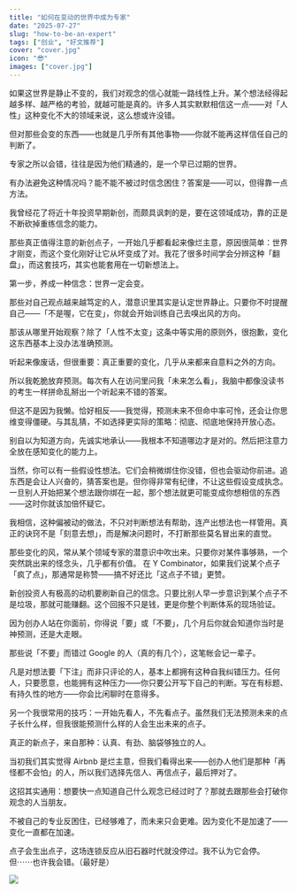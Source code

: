 ```yaml
---
title: "如何在变动的世界中成为专家"
date: "2025-07-27"
slug: "how-to-be-an-expert"
tags: ["创业", "好文推荐"]
cover: "cover.jpg"
icon: "😎"
images: ["cover.jpg"]
---
```

如果这世界是静止不变的，我们对观念的信心就能一路线性上升。某个想法经得起越多样、越严格的考验，就越可能是真的。许多人其实默默相信这一点——对「人性」这种变化不大的领域来说，这么想或许没错。



但对那些会变的东西——也就是几乎所有其他事物——你就不能再这样信任自己的判断了。



专家之所以会错，往往是因为他们精通的，是一个早已过期的世界。



有办法避免这种情况吗？能不能不被过时信念困住？答案是——可以，但得靠一点方法。



我曾经花了将近十年投资早期新创，而颇具讽刺的是，要在这领域成功，靠的正是不断砍掉重练信念的能力。



那些真正值得注意的新创点子，一开始几乎都看起来像烂主意，原因很简单：世界才刚变，而这个变化刚好让它从坏变成了对。我花了很多时间学会分辨这种「翻盘」，而这套技巧，其实也能套用在一切新想法上。



第一步，养成一种信念：世界一定会变。



那些对自己观点越来越笃定的人，潜意识里其实是认定世界静止。只要你不时提醒自己——「不是喔，它在变」，你就会开始训练自己去嗅出风的方向。



那该从哪里开始观察？除了「人性不太变」这条中等实用的原则外，很抱歉，变化这东西基本上没办法准确预测。



听起来像废话，但很重要：真正重要的变化，几乎从来都来自意料之外的方向。



所以我乾脆放弃预测。每次有人在访问里问我「未来怎么看」，我脑中都像没读书的考生一样拼命乱掰出一个听起来不错的答案。



但这不是因为我懒。恰好相反——我觉得，预测未来不但命中率可怜，还会让你思维变得僵硬。与其乱猜，不如选择更实际的策略：彻底、彻底地保持开放心态。



别自以为知道方向，先诚实地承认——我根本不知道哪边才是对的。然后把注意力全放在感知变化的能力上。



当然，你可以有一些假设性想法。它们会稍微绑住你没错，但也会驱动你前进。追东西是会让人兴奋的，猜答案也是。但你得非常有纪律，不让这些假设变成执念。
一旦别人开始把某个想法跟你绑在一起，那个想法就更可能变成你想相信的东西——这时你就该加倍怀疑它。



我相信，这种偏被动的做法，不只对判断想法有帮助，连产出想法也一样管用。真正的诀窍不是「刻意去想」，而是解决问题时，不打断那些莫名冒出来的直觉。



那些变化的风，常从某个领域专家的潜意识中吹出来。只要你对某件事够熟，一个突然跳出来的怪念头，几乎都有价值。
在 Y Combinator，如果我们说某个点子「疯了点」，那通常是称赞——搞不好还比「这点子不错」更赞。



新创投资人有极高的动机要刷新自己的信念。只要比别人早一步意识到某个点子不是垃圾，那就可能赚翻。这个回报不只是钱，更是你整个判断体系的现场验证。



因为创办人站在你面前，你得说「要」或「不要」，几个月后你就会知道你当时是神预测，还是大走眼。



那些说「不要」而错过 Google 的人（真的有几个），这笔帐会记一辈子。



凡是对想法要「下注」而非只评论的人，基本上都拥有这种自我纠错压力。任何人，只要愿意，也能拥有这种压力——你只要公开写下自己的判断。写在有标题、有持久性的地方——你会比闲聊时在意得多。



另一个我很常用的技巧：一开始先看人，不先看点子。虽然我们无法预测未来的点子长什么样，但我很能预测什么样的人会生出未来的点子。



真正的新点子，来自那种：认真、有劲、脑袋够独立的人。



当初我们其实觉得 Airbnb 是烂主意，但我们看得出来——创办人他们是那种「再怪都不会怕」的人，所以我们选择先信人、再信点子，最后押对了。



这招其实通用：想要快一点知道自己什么观念已经过时了？那就去跟那些会打破你观念的人当朋友。



不被自己的专业反困住，已经够难了，而未来只会更难。因为变化不是加速了——变化一直都在加速。



点子会生出点子，这场连锁反应从旧石器时代就没停过。我不认为它会停。
但⋯⋯也许我会错。（最好是）




![](https://prod-files-secure.s3.us-west-2.amazonaws.com/112d0858-5090-4d34-a606-b75eb8d65fd2/46476355-9cf3-4e99-9b7a-3531bc426380/1000202064.png?X-Amz-Algorithm=AWS4-HMAC-SHA256&X-Amz-Content-Sha256=UNSIGNED-PAYLOAD&X-Amz-Credential=ASIAZI2LB46645OZKYZG%2F20251005%2Fus-west-2%2Fs3%2Faws4_request&X-Amz-Date=20251005T094251Z&X-Amz-Expires=3600&X-Amz-Security-Token=IQoJb3JpZ2luX2VjENb%2F%2F%2F%2F%2F%2F%2F%2F%2F%2FwEaCXVzLXdlc3QtMiJHMEUCIQCbgd5r0zdMu5qjUBx5jTpIhYBavpda5uxhIfodyQalsQIgPvHyM7kY4eqR6t23CHCr1AUKFoAhy5hEGwh26rs8hFcq%2FwMIbxAAGgw2Mzc0MjMxODM4MDUiDEMmHBhwDrJqb3PtfSrcA0fro%2Fo6fROYXukfl5qJqnAut8513fENm1iZxkTweqb8K2AoorPc0KdnaPR14p8cqPMlXRGLvB5l%2BGtjx%2BBi2Wr7jVwCivseQtlh%2Fpu9R3Y9MP0pR9fae9flpSWGccNUdeffUFTUbGnw%2BnT4kp6J1ZXuvCs%2Fwxj099rbjZr%2F444R%2FaKcoJyFjZKH2gqlEUkdyc3oczlKk%2BvP2HL%2BzcOpFeLY0ZHqf9MC2f9hsigzvl9EGPHj4YJWEwresxX9OpgS4z21kf905O0GSU5iWhan6kx%2B%2FJ5TlzBnXD9yyDuY8I4fGgLFS%2FGNAgNQbW5k0kL9X%2FMSM%2Bojjg6%2BuK6MALwYdb5emjXPVQTsZlntB9N414%2BgFnjSsx6qPHT5%2Bn2CeDT0Rxq%2Bk8MTLqbsxjsPbg7MbQ3Bdlu9skAyOdNM6IQ0EwOpTBQLfP5T4ZrnN56qz2u72b7%2BthdFr42afkGlDWM8wVuPzj24KWPlPFWskHL%2B7wErV2MmKG64WoxGWNoq56G2Kg6CkETM9d8G1z0DwcFHVjWhStyFkfmXKE0oyn367JNsSvhhPCpdG%2FvpB1JjByXXmuoOjKLFlc4mA9nF3OSxk4gfhkb5GRsznATmgrWVJtx1FMtcljYQ21XVj9buMLCFiMcGOqUBzCCT4iyPG9bozluCAIMFINoUbxkTWEIWJgpnKYT2TI6qkUsux27WdyHMhleqRIfihM0hz%2F58vu%2B7nOykEgcciLbZZFnFbCIkyG6ByMfly1nLIgJr6FVNAOJ0UkalIOFJIMmFGW5cyZ8L9fRfXjTiNSnd%2FD8EZZf91%2BTkZCO16BVeas5Vma9f15%2FsoW9pc8ubnk5qrS5MdXvEuhpTgDswiK%2BmE6uy&X-Amz-Signature=37f6790c4b57caff033977bc6d3d88d9bbfb2b5b10b2572067e5ab4327cb5272&X-Amz-SignedHeaders=host&x-amz-checksum-mode=ENABLED&x-id=GetObject)

